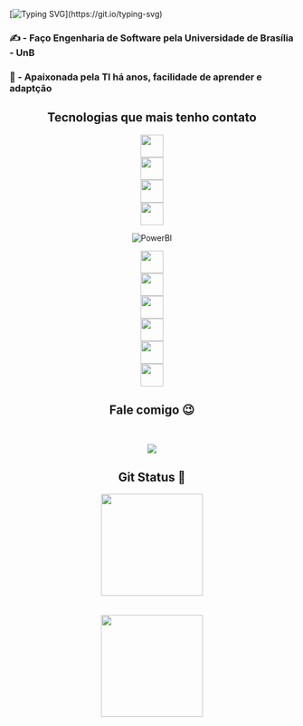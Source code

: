 [![Typing SVG](https://readme-typing-svg.demolab.com/?center=true&lines=Olá,+meu+nome+é+Raissa+Andrade.;)](https://git.io/typing-svg)

### ✍️ - Faço Engenharia de Software pela Universidade de Brasília - UnB
### 💙 - Apaixonada pela TI há anos, facilidade de aprender e adaptção 

## <center> Tecnologias que mais tenho contato </center>

<center> <img src="https://cdn.jsdelivr.net/gh/devicons/devicon@latest/icons/html5/html5-original.svg" width="40" height="40"/>

<center> <img src="https://cdn.jsdelivr.net/gh/devicons/devicon@latest/icons/css3/css3-original.svg" width="40" height="40"/>

<center> <img src="https://cdn.jsdelivr.net/gh/devicons/devicon@latest/icons/angular/angular-original.svg" width="40" height="40" />

<center> <img src="https://cdn.jsdelivr.net/gh/devicons/devicon@latest/icons/markdown/markdown-original.svg" width="40" height="40" />
          
 ![PowerBI](https://img.shields.io/badge/-PowerBI-F2C811?style=flat-square&logo=powerbi&logoColor=black)

<center> <img src="https://cdn.jsdelivr.net/gh/devicons/devicon@latest/icons/python/python-original.svg" width="40" height="40"/>

<center> <img src="https://cdn.jsdelivr.net/gh/devicons/devicon@latest/icons/azuresqldatabase/azuresqldatabase-original.svg" width="40" height="40"/>

<center> <img src="https://cdn.jsdelivr.net/gh/devicons/devicon@latest/icons/figma/figma-original.svg" width="40" height="40"/>

<center> <img src="https://cdn.jsdelivr.net/gh/devicons/devicon@latest/icons/github/github-original.svg" width="40" height="40" />

<center><img src="https://cdn.jsdelivr.net/gh/devicons/devicon@latest/icons/azure/azure-original.svg" width="40" height="40" />

<center> <img src="https://cdn.jsdelivr.net/gh/devicons/devicon@latest/icons/vscode/vscode-original.svg" width="40" height="40"/>

<br>

## Fale comigo 😉

<br>

<div>

<a href="https://www.linkedin.com/in/raissa-andrade-b2908a1b4/" target="_blank"><img loading="lazy" src="https://img.shields.io/badge/-LinkedIn-%230077B5?style=for-the-badge&logo=linkedin&logoColor=white" target="_blank"></a>   
</div>

## Git Status 🤩
<div>
    <a href="https://github.com/RaissaAndradeS">
        <img loading="lazy" height="180em" src="https://github-readme-stats.vercel.app/api/top-langs/?username=RaissaAndradeS&layout=compact&langs_count=7&theme=dracula"/>
    </a> <br> <br> <br>
    <a href="https://github.com/RaissaAndradeS">
        <img loading="lazy" height="180em" src="https://github-readme-stats.vercel.app/api?username=RaissaAndradeS&show_icons=true&theme=dracula&include_all_commits=true&count_private=true"/>
    </a>
</div>
          
          
          
          
